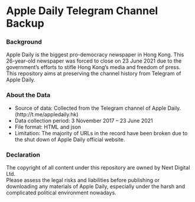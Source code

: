 # Apple Daily Telegram Channel Backup

<h3><b>Background</b></h3>
Apple Daily is the biggest pro-democracy newspaper in Hong Kong. This 26-year-old newspaper was forced to close on 23 June 2021 due to the government’s efforts to stifle Hong Kong’s media and freedom of press.<br>
This repository aims at preserving the channel history from Telegram of Apple Daily. <br> 

<h3><b>About the Data</b></h3>
<ul>
  <li>Source of data: Collected from the Telegram channel of Apple Daily. (http://t.me/appledaily.hk)</li>
  <li>Data collection period: 3 November 2017 – 23 June 2021</li>
  <li>File format: HTML and json</li>
  <li>Limitation: The majority of URLs in the record have been broken due to the shut down of Apple Daily official website.</li>
</ul>

<h3><b>Declaration</b></h3>
The copyright of all content under this repository are owned by Next Digital Ltd.<br>
Please assess the legal risks and liabilities before publishing or downloading any materials of Apple Daily, especially under the harsh and complicated political environment nowadays.<br>
